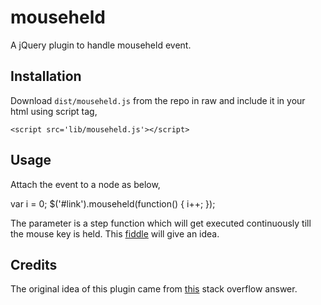 mouseheld
==========================

A jQuery plugin to handle mouseheld event.

Installation
-----
Download `dist/mouseheld.js` from the repo in raw and include it in your html using script tag,

    <script src='lib/mouseheld.js'></script>

Usage
-----
Attach the event to a node as below,

  var i = 0;
    $('#link').mouseheld(function() {
      i++;
    });

The parameter is a step function which will get executed continuously till the mouse key is held. This [fiddle](http://jsfiddle.net/bnesu3h9/7/) will give an idea.

Credits
-----
The original idea of this plugin came from [this](http://stackoverflow.com/a/28127763/1328888) stack overflow answer.
